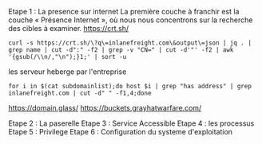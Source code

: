 Etape 1 : La presence sur internet 
La première couche à franchir est la couche « Présence Internet », où nous nous concentrons sur la recherche des cibles à examiner. 
https://crt.sh/

```shell-session
curl -s https://crt.sh/\?q\=inlanefreight.com\&output\=json | jq . | grep name | cut -d":" -f2 | grep -v "CN=" | cut -d'"' -f2 | awk '{gsub(/\\n/,"\n");}1;' | sort -u
```

les serveur heberge par l'entreprise 
```
for i in $(cat subdomainlist);do host $i | grep "has address" | grep inlanefreight.com | cut -d" " -f1,4;done
```

https://domain.glass/
https://buckets.grayhatwarfare.com/

Etape 2 : La paserelle 
Etape 3 : Service Accessible 
Etape 4 : les processus 
Etape 5 : Privilege 
Etape 6 : Configuration du systeme d'exploitation 
